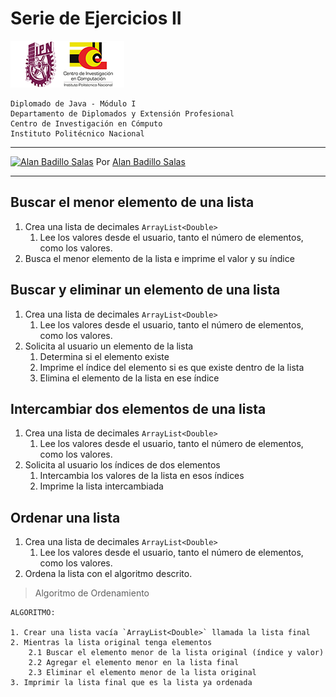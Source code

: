 # Serie de Ejercicios II

![Logo CIC](../notas/figuras/logo.png)

    Diplomado de Java - Módulo I
    Departamento de Diplomados y Extensión Profesional
    Centro de Investigación en Cómputo
    Instituto Politécnico Nacional

---

[![Alan Badillo Salas](https://avatars.githubusercontent.com/u/79223578?s=40&v=4 "Alan Badillo Salas")](https://github.com/dragonnomada) Por [Alan Badillo Salas](https://github.com/dragonnomada)

---

## Buscar el menor elemento de una lista

1. Crea una lista de decimales `ArrayList<Double>`
   1. Lee los valores desde el usuario, tanto el número de elementos, como los valores.
2. Busca el menor elemento de la lista e imprime el valor y su índice

## Buscar y eliminar un elemento de una lista

1. Crea una lista de decimales `ArrayList<Double>`
    1. Lee los valores desde el usuario, tanto el número de elementos, como los valores.
2. Solicita al usuario un elemento de la lista
   1. Determina si el elemento existe
   2. Imprime el índice del elemento si es que existe dentro de la lista
   3. Elimina el elemento de la lista en ese índice

## Intercambiar dos elementos de una lista

1. Crea una lista de decimales `ArrayList<Double>`
    1. Lee los valores desde el usuario, tanto el número de elementos, como los valores.
2. Solicita al usuario los índices de dos elementos
   1. Intercambia los valores de la lista en esos índices
   2. Imprime la lista intercambiada

## Ordenar una lista

1. Crea una lista de decimales `ArrayList<Double>`
    1. Lee los valores desde el usuario, tanto el número de elementos, como los valores.
2. Ordena la lista con el algoritmo descrito.

> Algoritmo de Ordenamiento

    ALGORITMO:
    
    1. Crear una lista vacía `ArrayList<Double>` llamada la lista final
    2. Mientras la lista original tenga elementos
        2.1 Buscar el elemento menor de la lista original (índice y valor)
        2.2 Agregar el elemento menor en la lista final
        2.3 Eliminar el elemento menor de la lista original
    3. Imprimir la lista final que es la lista ya ordenada